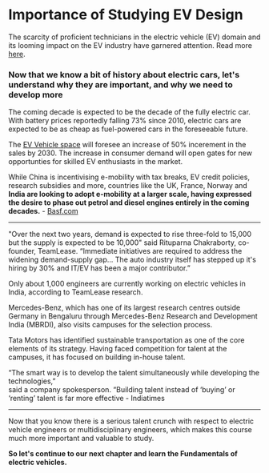 # **Importance of Studying EV Design**

The scarcity of proficient technicians in the electric vehicle (EV) domain and its looming impact on the EV industry have garnered attention.  Read more [here](https://www.fleetnews.co.uk/news/environment/2015/12/02/skills-shortage-means-government-ev-plans-could-fail-warns-imi).

### Now that we know a bit of history about electric cars, let's understand why they are important, and why we need to develop more

The coming decade is expected to be the decade of the fully electric car. With battery prices reportedly falling 73% since 2010, electric cars are expected to be as cheap as fuel-powered cars in the foreseeable future. 

The [EV Vehicle space](https://www.bls.gov/opub/btn/volume-12/charging-into-the-future-the-transition-to-electric-vehicles.htm) will foresee an increase of 50% incerement in the sales by 2030. The increase in consumer demand will open gates for new opportunties for skilled EV enthusiasts in the market.

While China is incentivising e-mobility with tax breaks, EV credit policies, research subsidies and more, countries like the UK, France, Norway and **India are looking to adopt e-mobility at a larger scale, having expressed the desire to phase out petrol and diesel engines entirely in the coming decades.** - [Basf.com](https://www.basf.com/in/en/who-we-are/sustainability/future-perfect/stories/India-s-automotive-future-looks-electric.html#:~:text=On%20the%20economic%20front%2C%20large,owner%20save%20up%20to%20Rs.)

------

"Over the next two years, demand is expected to rise three-fold to 15,000 but the supply is expected to be 10,000" said Rituparna Chakraborty, co-founder, TeamLease. “Immediate initiatives are required to address the widening demand-supply gap… The auto industry itself has stepped up it's hiring by 30% and IT/EV has been a major contributor.”

Only about 1,000 engineers are currently working on electric vehicles in India, according to TeamLease research. 

Mercedes-Benz, which has one of its largest research centres outside Germany in Bengaluru through Mercedes-Benz Research and Development India (MBRDI), also visits campuses for the selection process.

Tata Motors has identified sustainable transportation as one of the core elements of its strategy. Having faced competition for talent at the campuses, it has focused on building in-house talent.

“The smart way is to develop the talent simultaneously while developing the technologies,”  
said a company spokesperson. “Building talent instead of ‘buying’ or ‘renting’ talent is far more effective - Indiatimes

----
Now that you know there is a serious talent crunch with respect to electric vehicle engineers or multidisciplinary engineers, which makes this course much more important and valuable to study. 

**So let's continue to our next chapter and learn the Fundamentals of electric vehicles.**